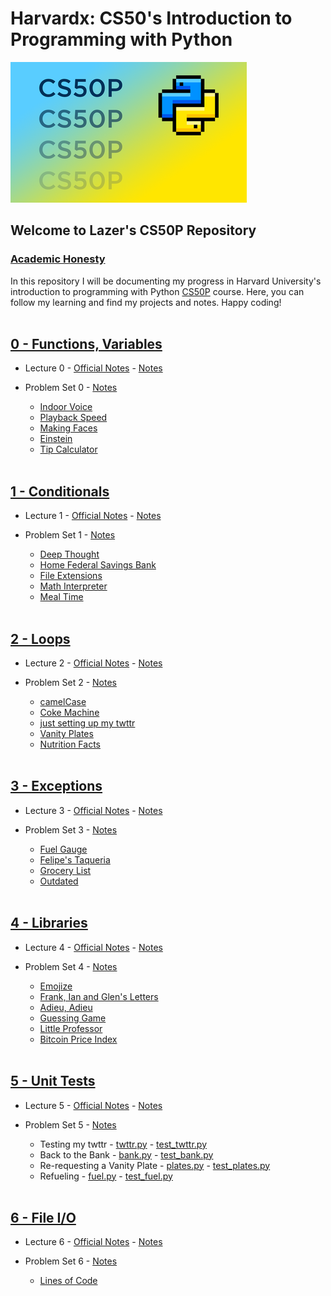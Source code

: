 # Harvardx: CS50's Introduction to Programming with Python

![CS50P](img/cs50p.png)

## Welcome to Lazer's CS50P Repository

### [Academic Honesty](https://cs50.harvard.edu/python/2022/honesty/)

In this repository I will be documenting my progress in Harvard University's introduction to programming with Python [CS50P](https://cs50.harvard.edu/python/2022/) course. Here, you can follow my learning and find my projects and notes. Happy coding!
<br><br>

## [0 - Functions, Variables](https://cs50.harvard.edu/python/2022/weeks/0/)

- Lecture 0 - [Official Notes](https://cs50.harvard.edu/python/2022/notes/0/) - [Notes](w0_functions_variables/lecture0.md)

- Problem Set 0 - [Notes](w0_functions_variables/problem_set0.md)
    - [Indoor Voice](w0_functions_variables/indoor.py)
    - [Playback Speed](w0_functions_variables/playback.py)
    - [Making Faces](w0_functions_variables/faces.py)
    - [Einstein](w0_functions_variables/einstein.py)
    - [Tip Calculator](w0_functions_variables/tip.py)
<br><br>

## [1 - Conditionals](https://cs50.harvard.edu/python/2022/weeks/1/)

- Lecture 1 - [Official Notes](https://cs50.harvard.edu/python/2022/notes/1/) - [Notes](w1_conditionals/lecture1.md)

- Problem Set 1 - [Notes](w1_conditionals/problem_set1.md)
    - [Deep Thought](w1_conditionals/deep.py)
    - [Home Federal Savings Bank](w1_conditionals/bank.py)
    - [File Extensions](w1_conditionals/extensions.py)
    - [Math Interpreter](w1_conditionals/interpreter.py)
    - [Meal Time](w1_conditionals/meal.py)
<br><br>

## [2 - Loops](https://cs50.harvard.edu/python/2022/weeks/2/)

- Lecture 2 - [Official Notes](https://cs50.harvard.edu/python/2022/notes/2/) - [Notes](w2_loops/lecture2.md)

- Problem Set 2 - [Notes](w2_loops/problem_set2.md)
    - [camelCase](w2_loops/camel.py)
    - [Coke Machine](w2_loops/coke.py)
    - [just setting up my twttr](w2_loops/twttr.py)
    - [Vanity Plates](w2_loops/plates.py)
    - [Nutrition Facts](w2_loops/nutrition.py)
<br><br>

## [3 - Exceptions](https://cs50.harvard.edu/python/2022/weeks/3/)

- Lecture 3 - [Official Notes](https://cs50.harvard.edu/python/2022/notes/3/) - [Notes](w3_exceptions/lecture3.md)

- Problem Set 3 - [Notes](w3_exceptions/problem_set3.md)
    - [Fuel Gauge](w3_exceptions/fuel.py)
    - [Felipe's Taqueria](w3_exceptions/taqueria.py)
    - [Grocery List](w3_exceptions/grocery.py)
    - [Outdated](w3_exceptions/outdated.py)
  <br><br>

## [4 - Libraries](https://cs50.harvard.edu/python/2022/weeks/4/)

- Lecture 4 - [Official Notes](https://cs50.harvard.edu/python/2022/notes/4/) - [Notes](w4_libraries/lecture4.md)

- Problem Set 4 - [Notes](w4_libraries/problem_set4.md)
    - [Emojize](w4_libraries/emojize.py)
    - [Frank, Ian and Glen's Letters](w4_libraries/figlet.py)
    - [Adieu, Adieu](w4_libraries/adieu.py)
    - [Guessing Game](w4_libraries/game.py)
    - [Little Professor](w4_libraries/professor.py)
    - [Bitcoin Price Index](w4_libraries/bitcoin.py)
  <br><br>

## [5 - Unit Tests](https://cs50.harvard.edu/python/2022/weeks/5/)

- Lecture 5 - [Official Notes](https://cs50.harvard.edu/python/2022/notes/5/) - [Notes](w5_unit-tests/lecture5.md)

- Problem Set 5 - [Notes](w5_unit-tests/problem_set5.md)
    - Testing my twttr -  [twttr.py](w5_unit-tests/test_twttr/twttr.py) - [test_twttr.py](w5_unit-tests/test_twttr/test_twttr.py)
    - Back to the Bank - [bank.py](w5_unit-tests/test_bank/bank.py) - [test_bank.py](w5_unit-tests/test_bank/test_bank.py)
    - Re-requesting a Vanity Plate - [plates.py](w5_unit-tests/test_plates/plates.py) - [test_plates.py](w5_unit-tests/test_plates/test_plates.py)
    - Refueling - [fuel.py](w5_unit-tests/test_fuel/fuel.py) - [test_fuel.py](w5_unit-tests/test_fuel/test_fuel.py)
  <br><br>

## [6 - File I/O](https://cs50.harvard.edu/python/2022/weeks/6/)

- Lecture 6 - [Official Notes](https://cs50.harvard.edu/python/2022/notes/6/) - [Notes](w6_file-io/lecture6.md)

- Problem Set 6 - [Notes](w6_file-io/problem_set6.md)
  - [Lines of Code](w6_file-io/lines/lines.py)
